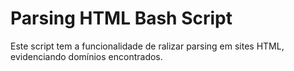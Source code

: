 # Parsing HTML Bash Script


Este script tem a funcionalidade de ralizar parsing em sites HTML, evidenciando domínios encontrados.
